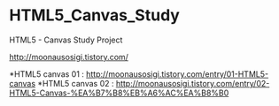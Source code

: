 # HTML5_Canvas_Study

HTML5 - Canvas Study Project

http://moonausosigi.tistory.com/

*HTML5 canvas 01 : http://moonausosigi.tistory.com/entry/01-HTML5-canvas
*HTML5 canvas 02 : http://moonausosigi.tistory.com/entry/02-HTML5-Canvas-%EA%B7%B8%EB%A6%AC%EA%B8%B0
